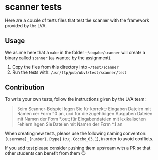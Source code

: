 # scanner tests

Here are a couple of tests files that test the scanner with the framework 
provided by the LVA.

## Usage

We asume here that a `make` in the folder `~/abgabe/scanner` will create a 
binary called `scanner` (as wanted by the assignment).

1. Copy the files from this directory into `~/test/scanner`
2. Run the tests with: `/usr/ftp/pub/ubvl/test/scanner/test`

## Contribution

To write your own tests, follow the instructions given by the LVA team:

> Beim Scanner-Beispiel legen Sie für korrekte Eingaben Dateien mit Namen der 
> Form *.0 an, und für die zugehörigen Ausgaben Dateien mit Namen der Form 
> *.out; für Eingabendateien mit lexikalischen Fehlern legen Sie Dateien mit 
> Namen der Form *.1 an.

When creating new tests, please use the following naming convention: 
`{username}_{number}.{type}` 
(e.g. `Coccho_03.1`), in order to avoid conflicts.

If you add test please consider pushing them upstream with a PR so that other 
students can benefit from them 😉